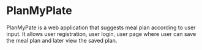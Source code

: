 # PlanMyPlate
PlanMyPate is a web application that suggests meal plan according to user input. It allows user registration, user login, user page where user can save the meal plan and later view the saved plan.
